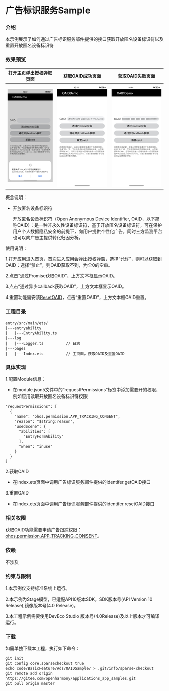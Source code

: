 # 广告标识服务Sample

### 介绍

本示例展示了如何通过广告标识服务部件提供的接口获取开放匿名设备标识符以及重置开放匿名设备标识符

### 效果预览
| 打开主页弹出授权弹框页面      | 获取OAID成功页面                       |         获取OAID失败页面                    |   
|-----------------------------------|--------------------|------------------------------------|
| ![](screenshots/indexPopAuth.png) | ![](screenshots/getOAIDdOK.png) | ![](screenshots/getOAIDFailed.png) | 


概念说明：

- 开放匿名设备标识符

  开放匿名设备标识符（Open Anonymous Device Identifier, OAID，以下简称OAID）：是一种非永久性设备标识符，基于开放匿名设备标识符，可在保护用户个人数据隐私安全的前提下，向用户提供个性化广告，同时三方监测平台也可以向广告主提供转化归因分析。

使用说明：

1.打开应用进入首页，首次进入应用会弹出授权弹窗，选择“允许”，则可以获取到OAID；选择“禁止”，则OAID获取不到，为全0的空串。

2.点击“通过Promise获取OAID”，上方文本框显示OAID。

3.点击“通过异步callback获取OAID”，上方文本框显示OAID。

4.重置功能需安装[ResetOAID](/code/BasicFeature/Ads/OAIDSample/lib/ResetOAID-1.0.0.hap)，点击“重置OAID”，上方文本框OAID重置。


### 工程目录
```
entry/src/main/ets/
|---entryability
|   |---EntryAbility.ts     
|---log
|   |---Logger.ts          // 日志
|---pages
|   |---Index.ets          // 主页面，获取OAID及重置OAID

```

### 具体实现

1.配置Module信息：

- 在module.json5文件中的“requestPermissions”标签中添加需要开的权限，例如应用读取开放匿名设备标识符权限
```
"requestPermissions": [
  {
    "name": "ohos.permission.APP_TRACKING_CONSENT",
    "reason": "$string:reason",
    "usedScene": {
      "abilities": [
        "EntryFormAbility"
      ],
      "when": "inuse"
    }
  }
]

```

2.获取OAID

- 在Index.ets页面中调用广告标识服务部件提供的identifer.getOAID接口

3.重置OAID

- 在Index.ets页面中调用广告标识服务部件提供的identifer.resetOAID接口

### 相关权限

获取OAID功能需要申请广告跟踪权限：
[ohos.permission.APP_TRACKING_CONSENT](https://docs.openharmony.cn/pages/v4.0/zh-cn/application-dev/security/permission-list.md/)。

### 依赖

不涉及

### 约束与限制

1.本示例仅支持标准系统上运行。

2.本示例为Stage模型，已适配API10版本SDK，SDK版本号(API Version 10 Release),镜像版本号(4.0 Release)。

3.本工程示例需要使用DevEco Studio 版本号(4.0Release)及以上版本才可编译运行。

### 下载

如需单独下载本工程，执行如下命令：

```shell
git init
git config core.sparsecheckout true
echo code/BasicFeature/Ads/OAIDSample/ > .git/info/sparse-checkout
git remote add origin https://gitee.com/openharmony/applications_app_samples.git
git pull origin master
```